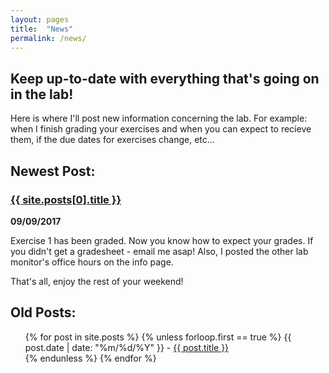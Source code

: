 ```yaml
---
layout: pages
title:  "News"
permalink: /news/
---
```


## Keep up-to-date with everything that's going on in the lab!

Here is where I'll post new information concerning the lab. For example: when I finish grading your exercises and when you can expect to recieve them, if the due dates for exercises change, etc...

## Newest Post:

### <a href="/cs135{{ site.posts[0].url }}">{{ site.posts[0].title }}</a>

**09/09/2017**

Exercise 1 has been graded. Now you know how to expect your grades. If you didn't get a gradesheet - email me asap!
Also, I posted the other lab monitor's office hours on the info page.

That's all, enjoy the rest of your weekend!

## Old Posts:

<ul>
  {% for post in site.posts %}
    {% unless forloop.first == true %}
      {{ post.date | date: "%m/%d/%Y" }} - <a href="/cs135{{ post.url }}">{{ post.title }}</a>
      <br>
    {% endunless %}
  {% endfor %}
</ul>
